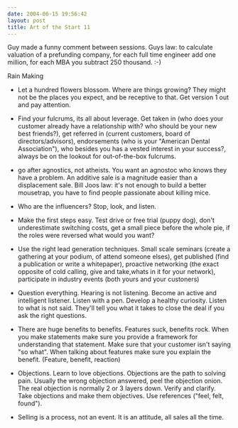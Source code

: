 ```yaml
---
date: 2004-06-15 19:56:42
layout: post
title: Art of the Start 11
---
```


Guy made a funny comment between sessions. Guys law: to calculate valuation of a prefunding company, for each full time engineer add one million, for each MBA you subtract 250 thousand. :-)

Rain Making

- Let a hundred flowers blossom. Where are things growing? They might not be the places you expect, and be receptive to that. Get version 1 out and pay attention.

- Find your fulcrums, its all about leverage. Get taken in (who does your customer already have a relationship with? who should be your new best friends?), get referred in (current customers, board of directors/advisors), endorsements (who is your "American Dental Association"), who besides you has a vested interest in your success?, always be on the lookout for out-of-the-box fulcrums.

- go after agnostics, not atheists. You want an agnostoc who knows they have a problem. An additive sale is a magnitude easier than a displacement sale. Bill Joos law: it's not enough to build a better mousetrap, you have to find people passionate about killing mice.

- Who are the influencers? Stop, look, and listen.

- Make the first steps easy. Test drive or free trial (puppy dog), don't underestimate switching costs, get a small piece before the whole pie, if the roles were reversed what would you want?

- Use the right lead generation techniques. Small scale seminars (create a gathering at your podium, of attend someone elses), get published (find a publication or write a whitepaper), proactive networking (the exact opposite of cold calling, give and take,whats in it for your network), participate in industry events (both yours and your custoners)

- Question everything. Hearing is not listening. Become an active and intelligent listener. Listen with a pen. Develop a healthy curiosity. Listen to what is not said. They'll tell you what it takes to close the deal if you ask the right questions.

- There are huge benefits to benefits.  Features suck, benefits rock. When you make statements make sure you provide a framework for understanding that statement. Make sure that your customer isn't saying "so what". When talking about features make sure you explain the benefit. (Feature, benefit, reaction)

- Objections. Learn to love objections. Objections are the path to solving pain. Usually the wrong objection answered, peel the objection onion. The real objection is normally 2 or 3 layers down. Verify and clarify. Take objections and make them objectives. Use references ("feel, felt, found").

- Selling is a process, not an event. It is an attitude, all sales all the time.
